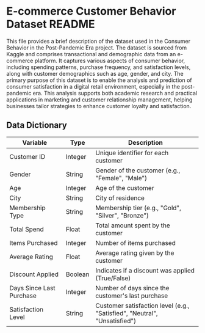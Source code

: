 # E-commerce Customer Behavior Dataset README

This file provides a brief description of the dataset used in the Consumer Behavior in the Post-Pandemic Era project. The dataset is sourced from Kaggle and comprises transactional and demographic data from an e-commerce platform. It captures various aspects of consumer behavior, including spending patterns, purchase frequency, and satisfaction levels, along with customer demographics such as age, gender, and city. The primary purpose of this dataset is to enable the analysis and prediction of consumer satisfaction in a digital retail environment, especially in the post-pandemic era. This analysis supports both academic research and practical applications in marketing and customer relationship management, helping businesses tailor strategies to enhance customer loyalty and satisfaction.

## Data Dictionary

| Variable                 | Type    | Description                                                             |
|--------------------------|---------|-------------------------------------------------------------------------|
| Customer ID              | Integer | Unique identifier for each customer                                     |
| Gender                   | String  | Gender of the customer (e.g., "Female", "Male")                          |
| Age                      | Integer | Age of the customer                                                     |
| City                     | String  | City of residence                                                       |
| Membership Type          | String  | Membership tier (e.g., "Gold", "Silver", "Bronze")                        |
| Total Spend              | Float   | Total amount spent by the customer                                      |
| Items Purchased          | Integer | Number of items purchased                                               |
| Average Rating           | Float   | Average rating given by the customer                                    |
| Discount Applied         | Boolean | Indicates if a discount was applied (True/False)                        |
| Days Since Last Purchase | Integer | Number of days since the customer's last purchase                       |
| Satisfaction Level       | String  | Customer satisfaction level (e.g., "Satisfied", "Neutral", "Unsatisfied")|
